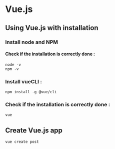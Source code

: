 # Vue.js

## Using Vue.js with installation
###   Install node and NPM
####    Check if the installation is correctly done :
```
node -v
npm -v
```

###    Install vueCLI :
```
npm install -g @vue/cli
```
###    Check if the installation is correctly done :
```
vue
```

## Create Vue.js app
```
vue create post
```

